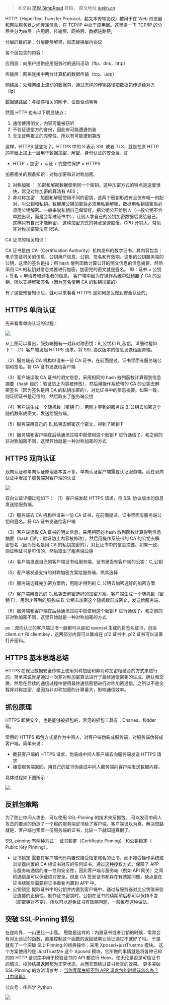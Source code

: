 > 本文由 [简悦 SimpRead](http://ksria.com/simpread/) 转码， 原文地址 [juejin.cn](https://juejin.cn/post/6844903809068564493)

HTTP（HyperText Transfer Protocol，超文本传输协议）被用于在 Web 浏览器和网站服务器之间传递信息，在 TCP/IP 中处于应用层。这里提一下 TCP/IP 的分层共分为四层：应用层、传输层、网络层、数据链路层;

分层的目的是：分层能够解耦，动态替换层内协议

各个层包含的内容：

应用层：向用户提供应用服务时的通讯活动（ftp，dns，http）

传输层：网络连接中两台计算机的数据传输（tcp、udp）

网络层：处理网络上流动的数据包，通过怎样的传输路径把数据包传送给对方（ip）

数据链路层：与硬件相关的网卡、设备驱动等等

然而 HTTP 也有以下明显缺点：

1.  通信使用明文，内容可能被窃听
2.  不验证通信方的身份，因此有可能遭遇伪装
3.  无法证明报文的完整性，所以有可能遭到篡改

这样，HTTPS 就登场了。HTTPS 中的 S 表示 SSL 或者 TLS，就是在原 HTTP 的基础上加上一层用于数据加密、解密、身份认证的安全层，即

*   HTTP + 加密 + 认证 + 完整性保护 = HTTPS

加密相关的预备知识：对称加密和非对称加密。

1.  对称加密 ： 加密和解密数据使用同一个密钥。这种加密方式的特点是速度很快，常见对称加密的算法有 AES；
2.  非对称加密： 加密和解密使用不同的密钥，这两个密钥形成有且仅有唯一的配对，叫公钥和私钥。数据用公钥加密后必须用私钥解密，数据用私钥加密后必须用公钥解密。一般来说私钥自己保留好，把公钥公开给别人（一般公钥不会单独出现，而是会写进证书中），让别人拿自己的公钥加密数据后发给自己，这样只有自己才能解密。 这种加密方式的特点是速度慢，CPU 开销大，常见非对称加密算法有 RSA。

CA 证书的相关知识：

CA 证书是由 CA（Certification Authority）机构发布的数字证书。其内容包含：电子签证机关的信息、公钥用户信息、公钥、签名和有效期。这里的公钥服务端的公钥，这里的签名是指：用 hash 散列函数计算公开的明文信息的信息摘要，然后采用 CA 的私钥对信息摘要进行加密，加密完的密文就是签名。 即：证书 = 公钥 + 签名 + 申请者和颁发者的信息。 客户端中因为在操作系统中就预置了 CA 的公钥，所以支持解密签名（因为签名使用 CA 的私钥加密的）

有了这些预备知识后，就可以来看看 HTTPS 是如何怎么做到安全认证的。

HTTPS 单向认证
----------

先来看看单向认证的过程：

![](https://user-gold-cdn.xitu.io/2019/3/28/169c44ac0af42de7?imageView2/0/w/1280/h/960/format/webp/ignore-error/1)

从上图可以看出，服务端拥有一对非对称密钥：B_公钥和 B_私钥。详细过程如下： （1）客户端发起 HTTPS 请求，将 SSL 协议版本的信息发送给服务端。

（2）服务端去 CA 机构申请来一份 CA 证书，在前面提过，证书里面有服务端公钥和签名。将 CA 证书发送给客户端

（3）客户端读取 CA 证书的明文信息，采用相同的 hash 散列函数计算得到信息摘要（hash 目的：验证防止内容被修改），然后用操作系统带的 CA 的公钥去解密签名（因为签名是用 CA 的私钥加密的），对比证书中的信息摘要。如果一致，则证明证书是可信的，然后取出了服务端公钥

（4）客户端生成一个随机数（密钥 F），用刚才等到的服务端 B_公钥去加密这个随机数形成密文，发送给服务端。

（5）服务端用自己的 B_私钥去解密这个密文，得到了密钥 F

（6）服务端和客户端在后续通讯过程中就使用这个密钥 F 进行通信了。和之前的非对称加密不同，这里开始就是一种对称加密的方式

HTTPS 双向认证
----------

双向认证和单向认证原理基本差不多，单向认证客户端需要认证服务端，而在双向认证中增加了服务端对客户端的认证

![](https://user-gold-cdn.xitu.io/2019/3/28/169c44ac0ad58847?imageView2/0/w/1280/h/960/format/webp/ignore-error/1)

双向认证详细过程如下： （1）客户端发起 HTTPS 请求，将 SSL 协议版本的信息发送给服务端。

（2）服务端去 CA 机构申请来一份 CA 证书，在前面提过，证书里面有服务端公钥和签名。将 CA 证书发送给客户端

（3）客户端读取 CA 证书的明文信息，采用相同的 hash 散列函数计算得到信息摘要（hash 目的：验证防止内容被修改），然后用操作系统带的 CA 的公钥去解密签名（因为签名是用 CA 的私钥加密的），对比证书中的信息摘要。如果一致，则证明证书是可信的，然后取出了服务端公钥

（4）客户端发送自己的客户端证书给服务端，证书里面有客户端的公钥：C_公钥

（5）客户端发送支持的对称加密方案给服务端，供其选择

（6）服务端选择完加密方案后，用刚才得到的 C_公钥去加密选好的加密方案

（7）客户端用自己的 C_私钥去解密选好的加密方案，客户端生成一个随机数（密钥 F），用刚才等到的服务端 B_公钥去加密这个随机数形成密文，发送给服务端。

（8）服务端和客户端在后续通讯过程中就使用这个密钥 F 进行通信了。和之前的非对称加密不同，这里开始就是一种对称加密的方式

ps：双向认证的客户端证书一般都可以是如 openssl 生成的自签名证书，包括 client.crt 和 client.key，这两部分内容可以集成在 p12 证书中, p12 证书可以设置打开密码。

HTTPS 基本思路总结
------------

HTTPS 在保证数据安全传输上使用对称加密和非对称加密相结合的方式来进行的，简单来说就是通过一次非对称加密算法进行了最终通信密钥的生成、确认和交换，然后在后续的通信过程中使用最终通信密钥进行对称加密通信。之所以不是全程非对称加密，是因为非对称加密的计算量大，影响通信效率。

抓包原理
----

HTTPS 即使安全，也是能够被抓包的，常见的抓包工具有：Charles、fildder 等。

常用的 HTTPS 抓包方式是作为中间人，对客户端伪装成服务端，对服务端伪装成客户端。简单来说：

*   截获客户端的 HTTPS 请求，伪装成中间人客户端去向服务端发送 HTTPS 请求
*   接受服务端返回，用自己的证书伪装成中间人服务端向客户端发送数据内容。

具体过程如下图所示：

![](https://user-gold-cdn.xitu.io/2019/3/28/169c44ac0ae69a06?imageView2/0/w/1280/h/960/format/webp/ignore-error/1)

反抓包策略
-----

为了防止中间人攻击，可以使用 SSL-Pinning 的技术来反抓包。 可以发现中间人攻击的要点的伪造了一个假的服务端证书给了客户端，客户端误以为真。解决思路就是，客户端也预置一份服务端的证书，比较一下就知道真假了。

SSL-pinning 有两种方式： 证书锁定（Certificate Pinning） 和公钥锁定（ Public Key Pinning）。

*   证书锁定 需要在客户端代码内置仅接受指定域名的证书，而不接受操作系统或浏览器内置的 CA 根证书对应的任何证书，通过这种授权方式，保障了 APP 与服务端通信的唯一性和安全性，因此客户端与服务端（例如 API 网关）之间的通信是可以保证绝对安全。但是 CA 签发证书都存在有效期问题，缺点是在 证书续期后需要将证书重新内置到 APP 中。
*   公钥锁定 提取证书中的公钥并内置到客户端中，通过与服务器对比公钥值来验证连接的正确性。制作证书密钥时，公钥在证书的续期前后都可以保持不变（即密钥对不变），所以可以避免证书有效期问题，一般推荐这种做法。

突破 SSL-Pinning 抓包
-----------------

在逆向界，一山更比一山高。 思路是这样的：内置证书或者公钥的时候，常常会有对比验证的函数，直接控制这个函数的返回结果让验证通过不就好了吗。 于是就有了一个突破 SLL-Pinning 的经典操作：采用 Xposed+justTrustme 模块。 这个方案使用的是 JustTrustMe 这个 Xposed 模块，它所做的事情就是将各种已知的的 HTTP 请求库中用于校验证书的 API 都进行 Hook，使无论是否是可信证书的情况，校验结果返回都为正常状态，从而实现绕过证书检查的效果。 更多突破 SSL-Pinning 的方法请参考： [当你写爬虫抓不到 APP 请求包的时候该怎么办？【中级篇】](https://zhuanlan.zhihu.com/p/60392573)

公众号：伟伟学 Python

![](https://user-gold-cdn.xitu.io/2019/3/28/169c44ac0b0cd1e4?imageView2/0/w/1280/h/960/format/webp/ignore-error/1)
